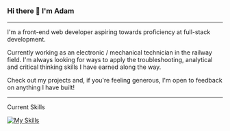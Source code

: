 ### Hi there 👋 I'm Adam

---

I'm a front-end web developer aspiring towards proficiency at full-stack development.

Currently working as an electronic / mechanical technician in the railway field. I'm always looking for ways to apply the troubleshooting, analytical and critical thinking skills I have earned along the way.

Check out my projects and, if you're feeling generous, I'm open to feedback on anything I have built!

---

Current Skills

[![My Skills](https://skillicons.dev/icons?i=js,react,webpack,github,git,html,css,sass,bootstrap,jquery,jest,arduino)](https://skillicons.dev)
